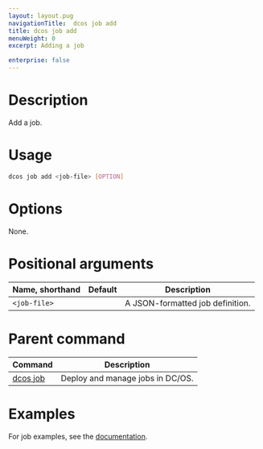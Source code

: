 ```yaml
---
layout: layout.pug
navigationTitle:  dcos job add
title: dcos job add
menuWeight: 0
excerpt: Adding a job

enterprise: false
---
```



# Description
Add a job.

# Usage

```bash
dcos job add <job-file> [OPTION]
```

# Options

None.

# Positional arguments

| Name, shorthand | Default | Description |
|---------|-------------|-------------|
| `<job-file>`   |             |  A JSON-formatted job definition. |

# Parent command

| Command | Description |
|---------|-------------|
| [dcos job](/1.12/cli/command-reference/dcos-job/) |  Deploy and manage jobs in DC/OS. |

# Examples

For job examples, see the [documentation](/1.11/deploying-jobs/examples/#create-job).
